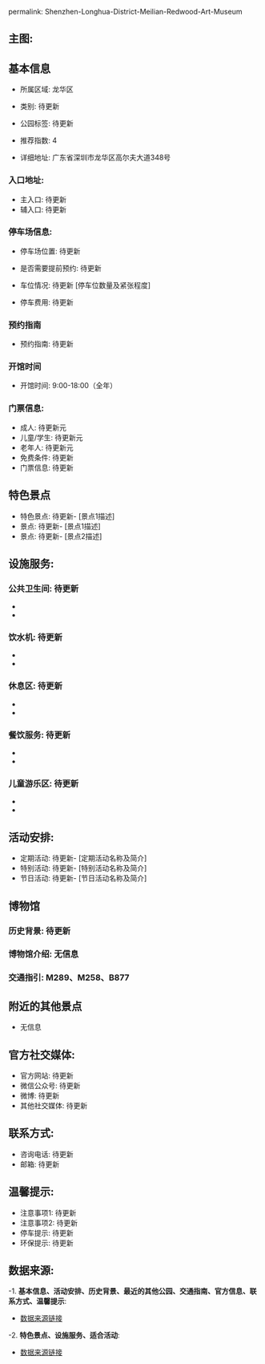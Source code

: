 permalink: Shenzhen-Longhua-District-Meilian-Redwood-Art-Museum
## 主图:
<ImageCard
image="https://www.sz.gov.cn/img/4/4108/4108126/11166909.png"
title= "深圳市龙华区美联红木艺术博物馆"
description= ""
date="2024/12/11"
href="/"
author="市文化广电旅游体育局"
/>
## 基本信息

- 所属区域: 龙华区

- 类别: 待更新

- 公园标签: 待更新

- 推荐指数: 4

- 详细地址: 广东省深圳市龙华区高尔夫大道348号

### 入口地址:
- 主入口: 待更新
- 辅入口: 待更新
### 停车场信息:
- 停车场位置: 待更新

- 是否需要提前预约: 待更新

- 车位情况: 待更新 [停车位数量及紧张程度]

- 停车费用: 待更新

### 预约指南
- 预约指南: 待更新

### 开馆时间
- 开馆时间: 9:00-18:00（全年）

### 门票信息:
- 成人: 待更新元
- 儿童/学生: 待更新元
- 老年人: 待更新元
- 免费条件: 待更新
- 门票信息: 待更新
## 特色景点
- 特色景点: 待更新- [景点1描述]
- 景点: 待更新- [景点1描述]
- 景点: 待更新- [景点2描述]
## 设施服务:
### 公共卫生间: 待更新
- 
- 
### 饮水机: 待更新
- 
- 
### 休息区: 待更新
- 
- 
### 餐饮服务: 待更新
- 
- 
### 儿童游乐区: 待更新
- 
- 
## 活动安排:
- 定期活动: 待更新- [定期活动名称及简介]
- 特别活动: 待更新- [特别活动名称及简介]
- 节日活动: 待更新- [节日活动名称及简介]
## 博物馆
### 历史背景: 待更新
### 博物馆介绍: 无信息
### 交通指引: M289、M258、B877

## 附近的其他景点
- 无信息

## 官方社交媒体:
- 官方网站: 待更新
- 微信公众号: 待更新
- 微博: 待更新
- 其他社交媒体: 待更新

## 联系方式:
- 咨询电话: 待更新
- 邮箱: 待更新

## 温馨提示:
- 注意事项1: 待更新
- 注意事项2: 待更新
- 停车提示: 待更新
- 环保提示: 待更新

## 数据来源:
-1. **基本信息、活动安排、历史背景、最近的其他公园、交通指南、官方信息、联系方式、温馨提示**:
- [数据来源链接](https://www.sz.gov.cn/szzt2010/szwtt/wtcg/whcg/content/post_11166909.html)

-2. **特色景点、设施服务、适合活动**:
- [数据来源链接](https://www.sz.gov.cn/szzt2010/szwtt/wtcg/whcg/content/post_11166909.html)

